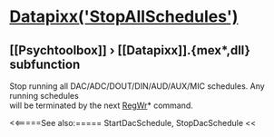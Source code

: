 # [Datapixx('StopAllSchedules')](Datapixx-StopAllSchedules) 
## [[Psychtoolbox]] &#8250; [[Datapixx]].{mex*,dll} subfunction


Stop running all DAC/ADC/DOUT/DIN/AUD/AUX/MIC schedules. Any running schedules  
will be terminated by the next [RegWr](RegWr)\* command.   


<<=====See also:=====
StartDacSchedule, StopDacSchedule
<<